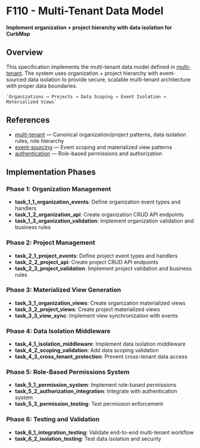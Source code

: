 # F110 - Multi-Tenant Data Model

**Implement organization + project hierarchy with data isolation for CurbMap**

## Overview

This specification implements the multi-tenant data model defined in [multi-tenant]. The system uses organization +
project hierarchy with event-sourced data isolation to provide secure, scalable multi-tenant architecture with proper
data boundaries.

    `Organizations → Projects → Data Scoping → Event Isolation → Materialized Views`

## References

- [multi-tenant] — Canonical organization/project patterns, data isolation rules, role hierarchy
- [event-sourcing] — Event scoping and materialized view patterns
- [authentication] — Role-based permissions and authorization

## Implementation Phases

### Phase 1: Organization Management

- **task_1_1_organization_events**: Define organization event types and handlers
- **task_1_2_organization_api**: Create organization CRUD API endpoints
- **task_1_3_organization_validation**: Implement organization validation and business rules

### Phase 2: Project Management

- **task_2_1_project_events**: Define project event types and handlers
- **task_2_2_project_api**: Create project CRUD API endpoints
- **task_2_3_project_validation**: Implement project validation and business rules

### Phase 3: Materialized View Generation

- **task_3_1_organization_views**: Create organization materialized views
- **task_3_2_project_views**: Create project materialized views
- **task_3_3_view_sync**: Implement view synchronization with events

### Phase 4: Data Isolation Middleware

- **task_4_1_isolation_middleware**: Implement data isolation middleware
- **task_4_2_scoping_validation**: Add data scoping validation
- **task_4_3_cross_tenant_protection**: Prevent cross-tenant data access

### Phase 5: Role-Based Permissions System

- **task_5_1_permission_system**: Implement role-based permissions
- **task_5_2_authorization_integration**: Integrate with authentication system
- **task_5_3_permission_testing**: Test permission enforcement

### Phase 6: Testing and Validation

- **task_6_1_integration_testing**: Validate end-to-end multi-tenant workflow
- **task_6_2_isolation_testing**: Test data isolation and security

[multi-tenant]: ../../docs/architecture/multi-tenant.md

[event-sourcing]: ../../docs/architecture/event-sourcing.md

[authentication]: ../../docs/architecture/authentication.md
